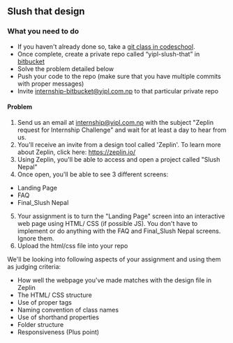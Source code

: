 ## Slush that design

### What you need to do

* If you haven't already done so, take a [git class in codeschool](https://www.codeschool.com/courses/try-git).
* Once complete, create a private repo called “yipl-slush-that” in [bitbucket](https://bitbucket.org)
* Solve the problem detailed below
* Push your code to the repo (make sure that you have multiple commits with proper messages) 
* Invite internship-bitbucket@yipl.com.np to that particular private repo


#### Problem

1. Send us an email at internship@yipl.com.np with the subject "Zeplin request for Internship Challenge" and wait for at least a day to hear from us.
2. You'll receive an invite from a design tool called 'Zeplin'. To learn more about Zeplin, click here: https://zeplin.io/
3. Using Zeplin, you'll be able to access and open a project called "Slush Nepal"
4. Once open, you'll  be able to see 3 different screens: 
 - Landing Page
 - FAQ
 - Final_Slush Nepal
5. Your assignment is to turn the "Landing Page" screen into an interactive web page using HTML/ CSS (if possible JS). You don't have to implement or do anything with the FAQ and Final_Slush Nepal screens. Ignore them.
5. Upload the html/css file into your repo

We'll be looking into following aspects of your assignment and using them as judging criteria:
- How well the webpage you've made matches with the design file in Zeplin
- The HTML/ CSS structure 
- Use of proper tags
- Naming convention of class names
- Use of shorthand properties
- Folder structure
- Responsiveness (Plus point)
